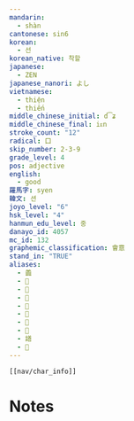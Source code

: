 ```yaml
---
mandarin:
  - shàn
cantonese: sin6
korean:
  - 선
korean_native: 착할
japanese:
  - ZEN
japanese_nanori: よし
vietnamese:
  - thiện
  - thiến
middle_chinese_initial: d͡ʑ
middle_chinese_final: iᴇn
stroke_count: "12"
radical: 口
skip_number: 2-3-9
grade_level: 4
pos: adjective
english:
  - good
羅馬字: syen
韓文: 션
joyo_level: "6"
hsk_level: "4"
hanmun_edu_level: 중
danayo_id: 4057
mc_id: 132
graphemic_classification: 會意
stand_in: "TRUE"
aliases:
  - 譱
  - 𠲘
  - 𠵊
  - 𠾄
  - 𦎍
  - 𦏟
  - 𦏯
  - 𧨅
  - 𧬆
  - 𧮟
---
```

```meta-bind-embed
[[nav/char_info]]
```

# Notes
